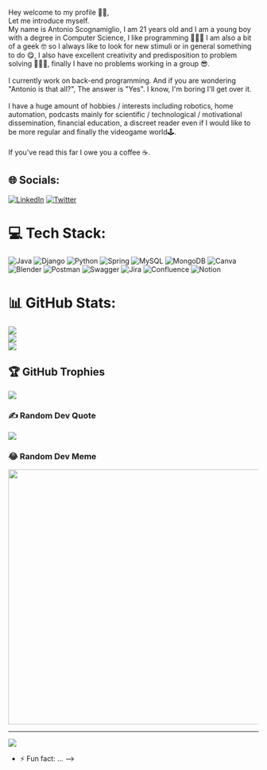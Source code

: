 Hey welcome to my profile 👋🏻,<br>Let me introduce myself.<br>My name is Antonio Scognamiglio, I am 21 years old and I am a young boy with a degree in Computer Science, I like programming 👨🏻‍💻 I am also a bit of a geek 🤓 so I always like to look for new stimuli or in general something to do 😋, I also have excellent creativity and predisposition to problem solving 👨🏻‍🏫, finally I have no problems working in a group 😎.<br><br>I currently work on back-end programming. And if you are wondering "Antonio is that all?", The answer is "Yes". I know, I'm boring I'll get over it.<br><br>I have a huge amount of hobbies / interests including robotics, home automation, podcasts mainly for scientific / technological / motivational dissemination, financial education, a discreet reader even if I would like to be more regular and finally the videogame world🕹️.<br><br>If you've read this far I owe you a coffee ☕.


## 🌐 Socials:
[![LinkedIn](https://img.shields.io/badge/LinkedIn-%230077B5.svg?logo=linkedin&logoColor=white)](https://linkedin.com/in/antoscognamiglio) 
[![Twitter](https://img.shields.io/badge/Twitter-%231DA1F2.svg?logo=Twitter&logoColor=white)](https://twitter.com/Antoni0Dev) 


# 💻 Tech Stack:
![Java](https://img.shields.io/badge/java-%23ED8B00.svg?style=for-the-badge&logo=java&logoColor=white) ![Django](https://img.shields.io/badge/django-%23092E20.svg?style=for-the-badge&logo=django&logoColor=white) ![Python](https://img.shields.io/badge/python-3670A0?style=for-the-badge&logo=python&logoColor=ffdd54) ![Spring](https://img.shields.io/badge/spring-%236DB33F.svg?style=for-the-badge&logo=spring&logoColor=white) ![MySQL](https://img.shields.io/badge/mysql-%2300f.svg?style=for-the-badge&logo=mysql&logoColor=white) ![MongoDB](https://img.shields.io/badge/MongoDB-%234ea94b.svg?style=for-the-badge&logo=mongodb&logoColor=white) ![Canva](https://img.shields.io/badge/Canva-%2300C4CC.svg?style=for-the-badge&logo=Canva&logoColor=white) ![Blender](https://img.shields.io/badge/blender-%23F5792A.svg?style=for-the-badge&logo=blender&logoColor=white) ![Postman](https://img.shields.io/badge/Postman-FF6C37?style=for-the-badge&logo=postman&logoColor=white) ![Swagger](https://img.shields.io/badge/-Swagger-%23Clojure?style=for-the-badge&logo=swagger&logoColor=white) ![Jira](https://img.shields.io/badge/jira-%230A0FFF.svg?style=for-the-badge&logo=jira&logoColor=white) ![Confluence](https://img.shields.io/badge/confluence-%23172BF4.svg?style=for-the-badge&logo=confluence&logoColor=white) ![Notion](https://img.shields.io/badge/Notion-%23000000.svg?style=for-the-badge&logo=notion&logoColor=white)
# 📊 GitHub Stats:
![](https://github-readme-stats.vercel.app/api?username=asTonyDev&theme=dark&hide_border=false&include_all_commits=false&count_private=false)<br/>
![](https://github-readme-streak-stats.herokuapp.com/?user=asTonyDev&theme=dark&hide_border=false)<br/>
![](https://github-readme-stats.vercel.app/api/top-langs/?username=asTonyDev&theme=dark&hide_border=false&include_all_commits=false&count_private=false&layout=compact)

## 🏆 GitHub Trophies
![](https://github-profile-trophy.vercel.app/?username=asTonyDev&theme=darkhub&no-frame=false&no-bg=false&margin-w=4)

### ✍️ Random Dev Quote
![](https://quotes-github-readme.vercel.app/api?type=horizontal&theme=dark)

### 😂 Random Dev Meme
<img src="https://random-memer.herokuapp.com/" width="512px"/>

---
[![](https://visitcount.itsvg.in/api?id=asTonyDev&icon=3&color=12)](https://visitcount.itsvg.in)

- ⚡ Fun fact: ...
-->
